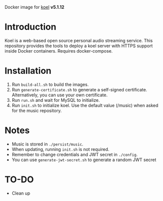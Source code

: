 Docker image for [koel](https://github.com/phanan/koel) **v5.1.12**
 
# Introduction
Koel is a web-based open source personal audio streaming service.
This repository provides the tools to deploy a koel server with HTTPS support inside Docker containers.
Requires docker-compose.

# Installation
1. Run `build-all.sh` to build the images.
2. Run `generate-certificate.sh` to generate a self-signed certificate. Alternatively, you can use your own certificate.
3. Run `run.sh` and wait for MySQL to initialize.
4. Run `init.sh` to initialize koel. Use the default value (/music) when asked for the music repository.

# Notes
* Music is stored in `./persist/music`.
* When updating, running `init.sh` is not required.
* Remember to change credentials and JWT secret in `./config`.
* You can use `generate-jwt-secret.sh` to generate a random JWT secret

# TO-DO
* Clean up
